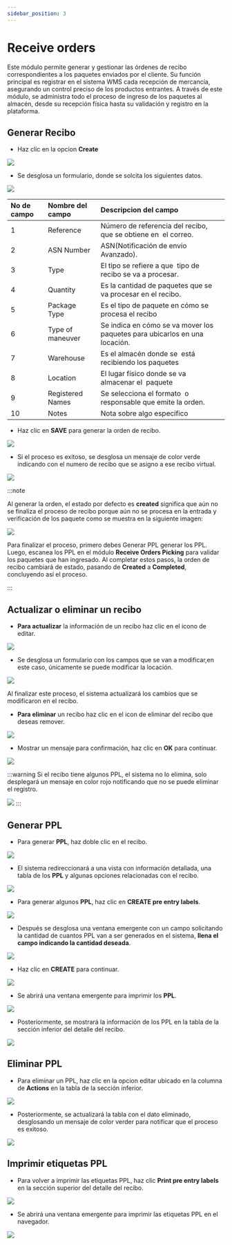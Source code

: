 ```yaml
---
sidebar_position: 3
---
```

# Receive orders

Este módulo permite generar y gestionar las órdenes de recibo correspondientes a los paquetes enviados por el cliente. Su función principal es registrar en el sistema WMS cada recepción de mercancía, asegurando un control preciso de los productos entrantes. A través de este módulo, se administra todo el proceso de ingreso de los paquetes al almacén, desde su recepción física hasta su validación y registro en la plataforma.

## Generar Recibo

- Haz clic en la opcion **Create**

![](/img/upload/receiveOrdersp1-2025-13-16.png)

- Se desglosa un formulario, donde se solcita los siguientes datos.


![](/img/upload/receiveOrdersp2-2025-13-16.png)

| No  de campo | Nombre del campo  | Descripcion del campo                                                      |
| :----------- | :---------------- | :------------------------------------------------------------------------- |
| 1            | Reference         | Número de referencia del recibo, que se obtiene en  el correo.             |
| 2            | ASN Number        | ASN(Notificación de envío Avanzado).                                       |
| 3            | Type              | El tipo se refiere a que  tipo de recibo se va a procesar.                 |
| 4            | Quantity          | Es la cantidad de paquetes que se va procesar en el recibo.                |
| 5            | Package Type      | Es el tipo de paquete en cómo se procesa el recibo                         |
| 6            | Type of maneuver  | Se indica en cómo se va mover los paquetes para ubicarlos en una locación. |
| 7            | Warehouse         | Es el almacén donde se  está recibiendo los paquetes                       |
| 8            | Location          | El lugar físico donde se va almacenar el  paquete                          |
| 9            | Registered  Names | Se selecciona el formato  o responsable que emite la orden.                |
| 10           | Notes             | Nota sobre algo específico                                                 |

- Haz clic en **SAVE** para generar la orden de recibo.

![](/img/upload/receiveOrdersp3-2025-13-16.png)

- Si el proceso es exitoso, se desglosa un mensaje  de color verde indicando con el numero de recibo que se asigno a ese recibo virtual.

![](/img/upload/receiveOrdersp4-2025-13-16.png)


:::note

Al generar la orden, el estado por defecto es **created** significa que aún no se finaliza el proceso de recibo porque aún no se procesa en la entrada y verificación de los paquete como se muestra  en la siguiente imagen:

![](/img/upload/receiveOrdersp5-2025-13-16.png)

Para finalizar el proceso, primero debes Generar PPL generar los PPL. Luego, escanea los PPL en el módulo **Receive Orders Picking** para validar los paquetes que han ingresado. Al completar estos pasos, la orden de recibo cambiará de estado, pasando de **Created** a **Completed**, concluyendo así el proceso.

:::


## Actualizar o eliminar un recibo 

- **Para actualizar** la información de un recibo haz clic en el icono de editar.

![](/img/upload/receiveOrdersp6-2025-13-16.png)

- Se desglosa un formulario con los campos que se van a modificar,en este caso, únicamente se puede modificar la locación.

![](/img/upload/receiveOrdersp7-2025-13-16.png)

 Al finalizar este proceso,  el sistema actualizará los cambios que se modificaron en el recibo.

- **Para eliminar** un recibo haz clic en el icon de eliminar del recibo que deseas remover.


![](/img/upload/receiveOrdersp6-2025-13-16.png)

- Mostrar un mensaje para confirmación, haz clic en **OK** para continuar.


![](/img/upload/receiveOrdersp8-2025-13-16.png)

:::warning
Si el recibo tiene algunos PPL, el sistema  no lo elimina, solo desplegará un mensaje en color rojo notificando que no se puede eliminar el registro.

![](/img/upload/receiveOrdersp9-2025-13-16.png)
:::

## Generar PPL

- Para generar **PPL**, haz doble clic en el recibo.

![](/img/upload/receiveOrdersp10-2025-13-16.png)

- El sistema redireccionará a  una  vista  con información detallada, una tabla de los **PPL** y algunas opciones relacionadas con el recibo.

![](/img/upload/receiveOrdersp11-2025-13-16.png)

- Para generar algunos **PPL**, haz clic en **CREATE pre entry labels**.

![](/img/upload/receiveOrdersp12-2025-13-16.png)

- Después se desglosa una ventana emergente con un campo solicitando la cantidad de cuantos PPL van a ser generados en el sistema, **llena el campo indicando la cantidad deseada**.

![](/img/upload/receiveOrdersp13-2025-13-16.png)

- Haz clic en **CREATE** para  continuar.

![](/img/upload/receiveOrdersp14-2025-13-16.png)

- Se abrirá una ventana emergente para imprimir los **PPL**.

![](/img/upload/receiveOrdersp15-2025-13-16.png)

- Posteriormente, se mostrará la información de los PPL en la tabla de  la sección inferior del detalle del recibo.

![](/img/upload/receiveOrdersp16-2025-13-16.png)

## Eliminar PPL

- Para eliminar un PPL, haz clic  en la opcion  editar ubicado en la columna de **Actions**   en la tabla de la sección inferior.

![](/img/upload/receiveOrdersp17-2025-13-16.png)

- Posteriormente, se actualizará la tabla con el dato eliminado, desglosando un mensaje de color verder para notificar que el proceso es exitoso.

![](/img/upload/receiveOrdersp18-2025-13-16.png)
## Imprimir etiquetas PPL

- Para volver a imprimir las etiquetas PPL, haz clic **Print pre entry labels**  en la sección superior del detalle del recibo.

![](/img/upload/receiveOrdersp19-2025-13-16.png)

- Se abrirá una ventana emergente para imprimir las etiquetas PPL en el navegador.

![](/img/upload/receiveOrdersp20-2025-13-16.png)